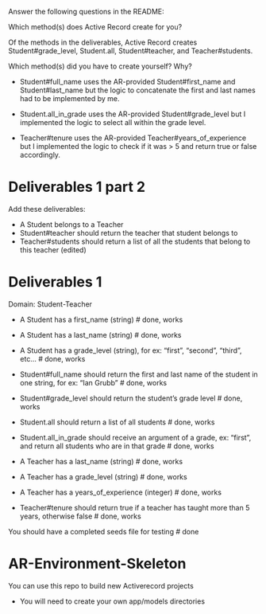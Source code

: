 Answer the following questions in the README:

Which method(s) does Active Record create for you?

Of the methods in the deliverables, Active Record creates Student#grade_level, Student.all, Student#teacher, and Teacher#students.

Which method(s) did you have to create yourself? Why?

- Student#full_name uses the AR-provided Student#first_name and Student#last_name but the logic to concatenate the first and last names had to be implemented by me.

- Student.all_in_grade uses the AR-provided Student#grade_level but I implemented the logic to select all within the grade level.

- Teacher#tenure uses the AR-provided Teacher#years_of_experience but I implemented the logic to check if it was > 5 and return true or false accordingly.


# Deliverables 1 part 2

Add these deliverables:
- A Student belongs to a Teacher
- Student#teacher should return the teacher that student belongs to
- Teacher#students should return a list of all the students that belong to this teacher (edited) 

# Deliverables 1

Domain: Student-Teacher

- A Student has a first_name (string) # done, works
- A Student has a last_name (string) # done, works
- A Student has a grade_level (string), for ex: “first”, “second”, “third”, etc... # done, works

- Student#full_name should return the first and last name of the student in one string, for ex: “Ian Grubb” # done, works
- Student#grade_level should return the student’s grade level # done, works

- Student.all should return a list of all students # done, works
- Student.all_in_grade should receive an argument of a grade, ex: “first”, and return all students who are in that grade # done, works

- A Teacher has a last_name (string) # done, works
- A Teacher has a grade_level (string) # done, works
- A Teacher has a years_of_experience (integer) # done, works
- Teacher#tenure should return true if a teacher has taught more than 5 years, otherwise false # done, works

You should have a completed seeds file for testing # done

# AR-Environment-Skeleton

You can use this repo to build new Activerecord projects

* You will need to create your own app/models directories